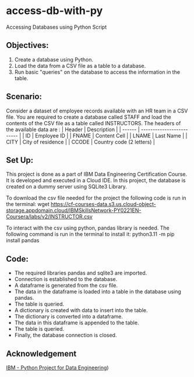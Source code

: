 # access-db-with-py
Accessing Databases using Python Script
## Objectives:
1. Create a database using Python.
2. Load the data from a CSV file as a table to a database.
3. Run basic "queries" on the database to access the information in the table.

## Scenario:
Consider a dataset of employee records available with an HR team in a CSV file. You are required to create a database called STAFF and load the contents of the CSV file as a table called INSTRUCTORS.
The headers of the available data are :
| Header | Description               |
| ------ | ------------------------- |
| ID     | Employee ID               |
| FNAME  | Content Cell              |
| LNAME  | Last Name                 |
| CITY   | City of residence         |
| CCODE  | Country code (2 letters)  |

## Set Up:
This project is done as a part of IBM Data Engineering Certification Course. It is developed and executed in a Cloud IDE. In this project, the database is created on a dummy server using SQLite3 Library.

To download the csv file needed for the project the following code is run in the terminal: wget https://cf-courses-data.s3.us.cloud-object-storage.appdomain.cloud/IBMSkillsNetwork-PY0221EN-Coursera/labs/v2/INSTRUCTOR.csv

To interact with the csv using python, pandas library is needed. The following command is run in the terminal to install it: python3.11 -m pip install pandas

## Code:
- The required libraries pandas and sqlite3 are imported.
- Connection is established to the database.
- A dataframe is generated from the csv file.
- The data in the dataframe is loaded into a table in the database using pandas.
- The table is queried.
- A dictionary is created with data to insert into the table.
- The dictionary is converted into a dataframe.
- The data in this dataframe is appended to the table.
- The table is queried.
- Finally, the database connection is closed. 

## Acknowledgement
[IBM - Python Project for Data Engineering](https://www.coursera.org/programs/computer-science-comps-alternatives-zphna/learn/python-project-for-data-engineering?authProvider=ttu))

